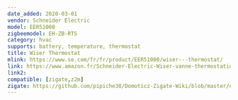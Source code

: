 ```yaml
---
date_added: 2020-03-01
vendor: Schneider Electric
model: EER51000
zigbeemodel: EH-ZB-RTS
category: hvac
supports: battery, temperature, thermostat
title: Wiser Thermostat
mlink: https://www.se.com/fr/fr/product/EER51000/wiser---thermostat/
link: https://www.amazon.fr/Schneider-Electric-Wiser-vanne-thermostatique/dp/B0158XIEYM
link2: 
compatible: [zigate,z2m]
zigate: https://github.com/pipiche38/Domoticz-Zigate-Wiki/blob/master/en-eng/Wiser-Thermostat.md
---
```

